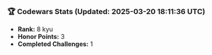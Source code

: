 ### 🏆 Codewars Stats (Updated: 2025-03-20 18:11:36 UTC)

- **Rank:** 8 kyu
- **Honor Points:** 3
- **Completed Challenges:** 1

